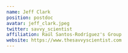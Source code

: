 ```yaml
---
name: Jeff Clark
position: postdoc
avatar: jeff_clark.jpeg
twitter: savvy_scientist
affiliation: Raúl Santos-Rodríguez's Group
website: https://www.thesavvyscientist.com
---
```

